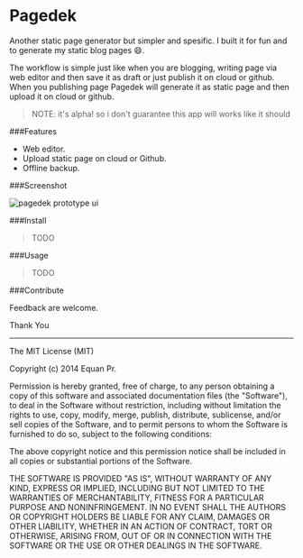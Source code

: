 Pagedek
=======

Another static page generator but simpler and spesific. I built it for fun and to generate my static blog pages :smile:. 

The workflow is simple just like when you are blogging, writing page via web editor and then save it as draft or just publish it on cloud or github. When you publishing page Pagedek will generate it as static page and then upload it on cloud or github.


>  NOTE: it's alpha! so i don't guarantee this app will works like it should


###Features
 
- Web editor.
- Upload static page on cloud or Github.
- Offline backup.


###Screenshot



 ![pagedek prototype ui][1]


###Install

> TODO

###Usage

> TODO
	

###Contribute

Feedback are welcome.

Thank You

----

The MIT License (MIT)

Copyright (c) 2014 Equan Pr.

Permission is hereby granted, free of charge, to any person obtaining a copy of
this software and associated documentation files (the "Software"), to deal in
the Software without restriction, including without limitation the rights to
use, copy, modify, merge, publish, distribute, sublicense, and/or sell copies of
the Software, and to permit persons to whom the Software is furnished to do so,
subject to the following conditions:

The above copyright notice and this permission notice shall be included in all
copies or substantial portions of the Software.

THE SOFTWARE IS PROVIDED "AS IS", WITHOUT WARRANTY OF ANY KIND, EXPRESS OR
IMPLIED, INCLUDING BUT NOT LIMITED TO THE WARRANTIES OF MERCHANTABILITY, FITNESS
FOR A PARTICULAR PURPOSE AND NONINFRINGEMENT. IN NO EVENT SHALL THE AUTHORS OR
COPYRIGHT HOLDERS BE LIABLE FOR ANY CLAIM, DAMAGES OR OTHER LIABILITY, WHETHER
IN AN ACTION OF CONTRACT, TORT OR OTHERWISE, ARISING FROM, OUT OF OR IN
CONNECTION WITH THE SOFTWARE OR THE USE OR OTHER DEALINGS IN THE SOFTWARE.


  [1]: https://raw.github.com/junwatu/pagedek/master/screenshot/pagedek-prototype.png
